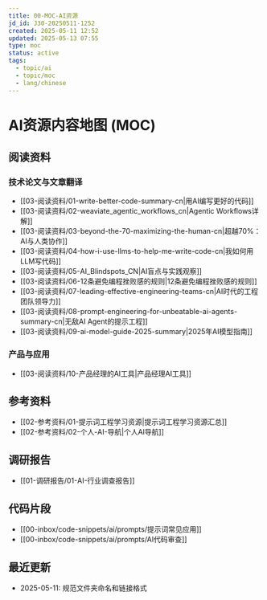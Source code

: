 ```yaml
---
title: 00-MOC-AI资源
jd_id: J30-20250511-1252
created: 2025-05-11 12:52
updated: 2025-05-13 07:55
type: moc
status: active
tags:
  - topic/ai
  - topic/moc
  - lang/chinese
---
```


# AI资源内容地图 (MOC)

## 阅读资料

### 技术论文与文章翻译

- [[03-阅读资料/01-write-better-code-summary-cn|用AI编写更好的代码]]
- [[03-阅读资料/02-weaviate_agentic_workflows_cn|Agentic Workflows详解]]
- [[03-阅读资料/03-beyond-the-70-maximizing-the-human-cn|超越70%：AI与人类协作]]
- [[03-阅读资料/04-how-i-use-llms-to-help-me-write-code-cn|我如何用LLM写代码]]
- [[03-阅读资料/05-AI_Blindspots_CN|AI盲点与实践观察]]
- [[03-阅读资料/06-12条避免编程挫败感的规则|12条避免编程挫败感的规则]]
- [[03-阅读资料/07-leading-effective-engineering-teams-cn|AI时代的工程团队领导力]]
- [[03-阅读资料/08-prompt-engineering-for-unbeatable-ai-agents-summary-cn|无敌AI Agent的提示工程]]
- [[03-阅读资料/09-ai-model-guide-2025-summary|2025年AI模型指南]]

### 产品与应用

- [[03-阅读资料/10-产品经理的AI工具|产品经理AI工具]]

## 参考资料

- [[02-参考资料/01-提示词工程学习资源|提示词工程学习资源汇总]]
- [[02-参考资料/02-个人-AI-导航|个人AI导航]]

## 调研报告

- [[01-调研报告/01-AI-行业调查报告]]

## 代码片段

- [[00-inbox/code-snippets/ai/prompts/提示词常见应用]]
- [[00-inbox/code-snippets/ai/prompts/AI代码审查]]

## 最近更新
- 2025-05-11: 规范文件夹命名和链接格式 